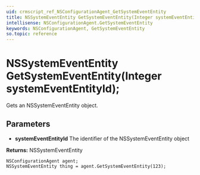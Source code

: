 ```yaml
---
uid: crmscript_ref_NSConfigurationAgent_GetSystemEventEntity
title: NSSystemEventEntity GetSystemEventEntity(Integer systemEventEntityId);
intellisense: NSConfigurationAgent.GetSystemEventEntity
keywords: NSConfigurationAgent, GetSystemEventEntity
so.topic: reference
---
```


# NSSystemEventEntity GetSystemEventEntity(Integer systemEventEntityId);

Gets an NSSystemEventEntity object.

## Parameters

* **systemEventEntityId** The identifier of the NSSystemEventEntity object

**Returns:** NSSystemEventEntity

```crmscript
NSConfigurationAgent agent;
NSSystemEventEntity thing = agent.GetSystemEventEntity(123);
```

